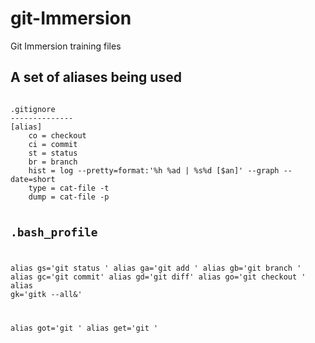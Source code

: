 git-Immersion
=============

Git Immersion training files

## A set of aliases being used
<code>
.gitignore
--------------
[alias]
	co = checkout
	ci = commit
	st = status
	br = branch
	hist = log --pretty=format:'%h %ad | %s%d [$an]' --graph --date=short
	type = cat-file -t
	dump = cat-file -p


.bash_profile
-------------------
alias gs='git status '
alias ga='git add '
alias gb='git branch '
alias gc='git commit'
alias gd='git diff'
alias go='git checkout '
alias gk='gitk --all&'

alias got='git '
alias get='git '
</code>